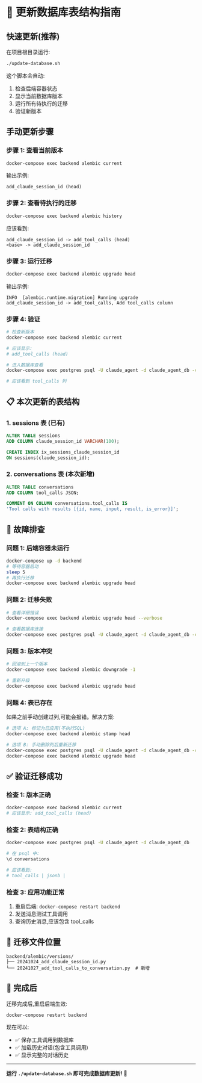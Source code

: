 # 🔄 更新数据库表结构指南

## 快速更新(推荐)

在项目根目录运行:

```bash
./update-database.sh
```

这个脚本会自动:
1. 检查后端容器状态
2. 显示当前数据库版本
3. 运行所有待执行的迁移
4. 验证新版本

## 手动更新步骤

### 步骤 1: 查看当前版本

```bash
docker-compose exec backend alembic current
```

输出示例:
```
add_claude_session_id (head)
```

### 步骤 2: 查看待执行的迁移

```bash
docker-compose exec backend alembic history
```

应该看到:
```
add_claude_session_id -> add_tool_calls (head)
<base> -> add_claude_session_id
```

### 步骤 3: 运行迁移

```bash
docker-compose exec backend alembic upgrade head
```

输出示例:
```
INFO  [alembic.runtime.migration] Running upgrade add_claude_session_id -> add_tool_calls, Add tool_calls column
```

### 步骤 4: 验证

```bash
# 检查新版本
docker-compose exec backend alembic current

# 应该显示:
# add_tool_calls (head)

# 进入数据库查看
docker-compose exec postgres psql -U claude_agent -d claude_agent_db -c "\d conversations"

# 应该看到 tool_calls 列
```

## 📋 本次更新的表结构

### 1. sessions 表 (已有)
```sql
ALTER TABLE sessions
ADD COLUMN claude_session_id VARCHAR(100);

CREATE INDEX ix_sessions_claude_session_id
ON sessions(claude_session_id);
```

### 2. conversations 表 (本次新增)
```sql
ALTER TABLE conversations
ADD COLUMN tool_calls JSON;

COMMENT ON COLUMN conversations.tool_calls IS
'Tool calls with results [{id, name, input, result, is_error}]';
```

## 🐛 故障排查

### 问题 1: 后端容器未运行

```bash
docker-compose up -d backend
# 等待容器启动
sleep 5
# 再执行迁移
docker-compose exec backend alembic upgrade head
```

### 问题 2: 迁移失败

```bash
# 查看详细错误
docker-compose exec backend alembic upgrade head --verbose

# 查看数据库连接
docker-compose exec postgres psql -U claude_agent -d claude_agent_db -c "SELECT version();"
```

### 问题 3: 版本冲突

```bash
# 回滚到上一个版本
docker-compose exec backend alembic downgrade -1

# 重新升级
docker-compose exec backend alembic upgrade head
```

### 问题 4: 表已存在

如果之前手动创建过列,可能会报错。解决方案:

```bash
# 选项 A: 标记为已应用(不执行SQL)
docker-compose exec backend alembic stamp head

# 选项 B: 手动删除列后重新迁移
docker-compose exec postgres psql -U claude_agent -d claude_agent_db -c "ALTER TABLE conversations DROP COLUMN IF EXISTS tool_calls;"
docker-compose exec backend alembic upgrade head
```

## ✅ 验证迁移成功

### 检查 1: 版本正确

```bash
docker-compose exec backend alembic current
# 应该显示: add_tool_calls (head)
```

### 检查 2: 表结构正确

```bash
docker-compose exec postgres psql -U claude_agent -d claude_agent_db

# 在 psql 中:
\d conversations

# 应该看到:
# tool_calls | jsonb |
```

### 检查 3: 应用功能正常

1. 重启后端: `docker-compose restart backend`
2. 发送消息测试工具调用
3. 查询历史消息,应该包含 tool_calls

## 📝 迁移文件位置

```
backend/alembic/versions/
├── 20241024_add_claude_session_id.py
└── 20241027_add_tool_calls_to_conversation.py  # 新增
```

## 🎯 完成后

迁移完成后,重启后端生效:

```bash
docker-compose restart backend
```

现在可以:
- ✅ 保存工具调用到数据库
- ✅ 加载历史对话(包含工具调用)
- ✅ 显示完整的对话历史

---

**运行 `./update-database.sh` 即可完成数据库更新!** 🚀
